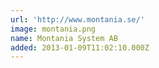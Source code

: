 ```yaml
---
url: 'http://www.montania.se/'
image: montania.png
name: Montania System AB
added: 2013-01-09T11:02:10.000Z
---
```

